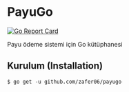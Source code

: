 # PayuGo

[![Go Report Card](https://goreportcard.com/badge/github.com/zafer06/payugo)](https://goreportcard.com/report/github.com/zafer06/payugo)

Payu ödeme sistemi için Go kütüphanesi

## Kurulum (Installation)

    $ go get -u github.com/zafer06/payugo
